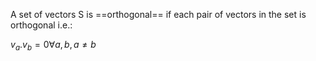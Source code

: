A set of vectors S is ==orthogonal== if each pair of vectors in the set is orthogonal i.e.:

$v_a . v_b = 0 \forall a, b, a \ne b$
